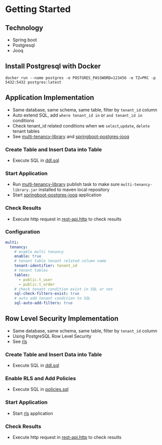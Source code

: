 # Getting Started

## Technology

- Spring boot
- Postgresql
- Jooq

## Install Postgresql with Docker

```
docker run --name postgres -e POSTGRES_PASSWORD=123456 -e TZ=PRC -p 5432:5432 postgres:latest
```

## Application Implementation

- Same database, same schema, same table, filter by `tenant_id` column
- Auto extend SQL, add `where tenant_id in` or `and tenant_id in` conditions
- Check tenant_id related conditions when we `select`,`update`, `delete` tenant tables
- See [multi-tenancy-library](./multi-tenancy-library) and [springboot-postgres-jooq](./springboot-postgres-jooq)

### Create Table and Insert Data into Table

- Execute SQL in [ddl.sql](./springboot-postgres-jooq/sql/ddl.sql)

### Start Application

- Run [multi-tenancy-library](./multi-tenancy-library) publish task to make sure `multi-tenancy-library.jar` installed
  to maven local repository
- Start [springboot-postgres-jooq](./springboot-postgres-jooq) application

### Check Results

- Execute http request in [rest-api.http](./springboot-postgres-jooq/rest-api.http) to check results

### Configuration

```yaml
multi:
  tenancy:
    # enable multi tenancy
    enable: true
    # tenant table tenant related column name
    tenant-identifier: tenant_id
    # tenant tables
    tables:
      - public.t_user
      - public.t_order
    # check tenant condition exist in SQL or not
    sql-check-filters-exist: true
    # auto add tenant condition to SQL
    sql-auto-add-filters: true
```

## Row Level Security Implementation

- Same database, same schema, same table, filter by `tenant_id` column
- Using PostgreSQL Row Level Security
- See [rls](./rls)

### Create Table and Insert Data into Table

- Execute SQL in [ddl.sql](./rls/sql/ddl.sql)

### Enable RLS and Add Policies

- Execute SQL in [policies.sql](./rls/sql/policies.sql)

### Start Application

- Start [rls](./rls) application

### Check Results

- Execute http request in [rest-api.http](./rls/rest-api.http) to check results